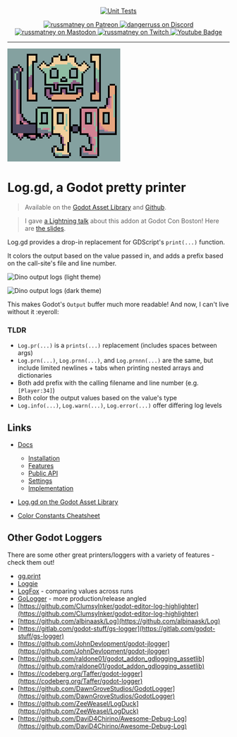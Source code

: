 <p align="center">
  <a href="https://github.com/russmatney/log.gd/actions/workflows/ci.yml"><img alt="Unit Tests" src="https://github.com/russmatney/log.gd/actions/workflows/ci.yml/badge.svg" /></a>
</p>

<p align="center">
  <a href="https://www.patreon.com/russmatney">
    <img alt="russmatney on Patreon" src=https://img.shields.io/badge/Patreon-Support%20this%20Project-%23f1465a?style=for-the-badge />
  </a>
  <a href="https://discord.gg/PQvfdApHFQ">
    <img alt="dangerruss on Discord" src="https://img.shields.io/discord/758750490015563776?style=for-the-badge&logo=discord&logoColor=fff&label=discord" />
  </a>
  <a href="https://mastodon.gamedev.place/@russmatney">
    <img alt="russmatney on Mastodon" src="https://img.shields.io/badge/Mastodon-teal?style=for-the-badge&logo=mastodon&logoColor=white" />
  </a>
  <a href="https://www.twitch.tv/russmatney">
    <img alt="russmatney on Twitch" src="https://img.shields.io/badge/Twitch-purple?style=for-the-badge&logo=twitch&logoColor=white" />
  </a>
  <a href="https://www.youtube.com/@russmatney">
    <img src="https://img.shields.io/badge/Youtube-red?style=for-the-badge&logo=youtube&logoColor=white" alt="Youtube Badge"/>
  </a>
</p>

<hr>

<img src="/assets/Log_logo_2_4x.png">

# Log.gd, a Godot pretty printer

> Available on the [Godot Asset
> Library](https://godotengine.org/asset-library/asset/2696) and [Github](https://github.com/russmatney/log.gd).

> I gave [a Lightning talk](https://youtu.be/4Fv9YXHMA_U) about this addon at
> Godot Con Boston! Here are [the
> slides](https://docs.google.com/presentation/d/1Tlz8bLD4Uqltruwj7OmKIOr_InZrkWIvSDHUkQ_iJdY/edit#slide=id.p).

Log.gd provides a drop-in replacement for GDScript's `print(...)` function.

It colors the output based on the value passed in, and adds a prefix based on
the call-site's file and line number.

![Dino output logs (light theme)](/docs/assets/dino_example_output_light.png)

![Dino output logs (dark theme)](/docs/assets/dino_example_output_dark.png)

This makes Godot's `Output` buffer much more readable! And now, I can't live without it :eyeroll:

### TLDR

- `Log.pr(...)` is a `prints(...)` replacement (includes spaces between args)
- `Log.prn(...)`, `Log.prnn(...)`, and `Log.prnnn(...)` are the same, but
  include limited newlines + tabs when printing nested arrays and dictionaries
- Both add prefix with the calling filename and line number (e.g. `[Player:34]`)
- Both color the output values based on the value's type
- `Log.info(...)`, `Log.warn(...)`, `Log.error(...)` offer differing log levels

## Links

- [Docs](https://russmatney.github.io/log.gd/#/)
  - [Installation](https://russmatney.github.io/log.gd/#/?id=install)
  - [Features](https://russmatney.github.io/log.gd/#/?id=features)
  - [Public API](https://russmatney.github.io/log.gd/#/?id=public-api)
  - [Settings](https://russmatney.github.io/log.gd/#/?id=settings)
  - [Implementation](https://russmatney.github.io/log.gd/#/implementation)
- [Log.gd on the Godot Asset Library](https://godotengine.org/asset-library/asset/2696)

- [Color Constants Cheatsheet](https://raw.githubusercontent.com/godotengine/godot-docs/master/img/color_constants.png)

## Other Godot Loggers

There are some other great printers/loggers with a variety of features - check
them out!

- [gg.print](https://github.com/graydoubt/gg_print)
- [Loggie](https://github.com/Shiva-Shadowsong/loggie)
- [LogFox](https://github.com/HakaikuXiao/LogFox) - comparing values across runs
- [GoLogger](https://github.com/Burloe/GoLogger) - more production/release angled
- [https://github.com/ClumsyInker/godot-editor-log-highlighter](https://github.com/ClumsyInker/godot-editor-log-highlighter)
- [https://github.com/albinaask/Log](https://github.com/albinaask/Log)
- [https://gitlab.com/godot-stuff/gs-logger](https://gitlab.com/godot-stuff/gs-logger)
- [https://github.com/JohnDevlopment/godot-jlogger](https://github.com/JohnDevlopment/godot-jlogger)
- [https://github.com/raldone01/godot_addon_gdlogging_assetlib](https://github.com/raldone01/godot_addon_gdlogging_assetlib)
- [https://codeberg.org/Taffer/godot-logger](https://codeberg.org/Taffer/godot-logger)
- [https://github.com/DawnGroveStudios/GodotLogger](https://github.com/DawnGroveStudios/GodotLogger)
- [https://github.com/ZeeWeasel/LogDuck](https://github.com/ZeeWeasel/LogDuck)
- [https://github.com/DaviD4Chirino/Awesome-Debug-Log](https://github.com/DaviD4Chirino/Awesome-Debug-Log)

